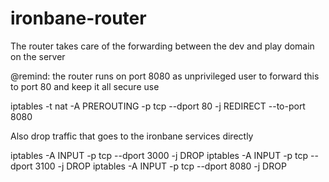 ironbane-router
===============
The router takes care of the forwarding between the dev and play domain on the server

@remind: the router runs on port 8080 as unprivileged user
to forward this to port 80 and keep it all secure use

iptables -t nat -A PREROUTING -p tcp --dport 80 -j REDIRECT --to-port 8080

Also drop traffic that goes to the ironbane services directly

iptables -A INPUT -p tcp --dport 3000 -j DROP
iptables -A INPUT -p tcp --dport 3100 -j DROP
iptables -A INPUT -p tcp --dport 8080 -j DROP

